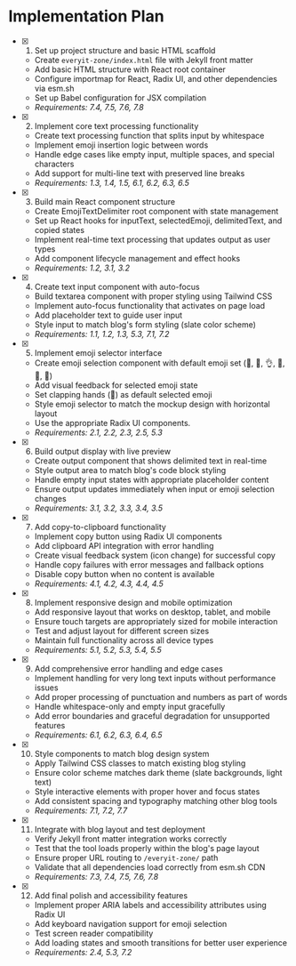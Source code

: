 # Implementation Plan

- [x] 1. Set up project structure and basic HTML scaffold

  - Create `everyit-zone/index.html` file with Jekyll front matter
  - Add basic HTML structure with React root container
  - Configure importmap for React, Radix UI, and other dependencies via esm.sh
  - Set up Babel configuration for JSX compilation
  - _Requirements: 7.4, 7.5, 7.6, 7.8_

- [x] 2. Implement core text processing functionality

  - Create text processing function that splits input by whitespace
  - Implement emoji insertion logic between words
  - Handle edge cases like empty input, multiple spaces, and special characters
  - Add support for multi-line text with preserved line breaks
  - _Requirements: 1.3, 1.4, 1.5, 6.1, 6.2, 6.3, 6.5_

- [x] 3. Build main React component structure

  - Create EmojiTextDelimiter root component with state management
  - Set up React hooks for inputText, selectedEmoji, delimitedText, and copied states
  - Implement real-time text processing that updates output as user types
  - Add component lifecycle management and effect hooks
  - _Requirements: 1.2, 3.1, 3.2_

- [x] 4. Create text input component with auto-focus

  - Build textarea component with proper styling using Tailwind CSS
  - Implement auto-focus functionality that activates on page load
  - Add placeholder text to guide user input
  - Style input to match blog's form styling (slate color scheme)
  - _Requirements: 1.1, 1.2, 1.3, 5.3, 7.1, 7.2_

- [x] 5. Implement emoji selector interface

  - Create emoji selection component with default emoji set (👏, 🤌, 👌, 🤏, 🤝, 👋)
  - Add visual feedback for selected emoji state
  - Set clapping hands (👏) as default selected emoji
  - Style emoji selector to match the mockup design with horizontal layout
  - Use the appropriate Radix UI components.
  - _Requirements: 2.1, 2.2, 2.3, 2.5, 5.3_

- [x] 6. Build output display with live preview

  - Create output component that shows delimited text in real-time
  - Style output area to match blog's code block styling
  - Handle empty input states with appropriate placeholder content
  - Ensure output updates immediately when input or emoji selection changes
  - _Requirements: 3.1, 3.2, 3.3, 3.4, 3.5_

- [x] 7. Add copy-to-clipboard functionality

  - Implement copy button using Radix UI components
  - Add clipboard API integration with error handling
  - Create visual feedback system (icon change) for successful copy
  - Handle copy failures with error messages and fallback options
  - Disable copy button when no content is available
  - _Requirements: 4.1, 4.2, 4.3, 4.4, 4.5_

- [x] 8. Implement responsive design and mobile optimization

  - Add responsive layout that works on desktop, tablet, and mobile
  - Ensure touch targets are appropriately sized for mobile interaction
  - Test and adjust layout for different screen sizes
  - Maintain full functionality across all device types
  - _Requirements: 5.1, 5.2, 5.3, 5.4, 5.5_

- [x] 9. Add comprehensive error handling and edge cases

  - Implement handling for very long text inputs without performance issues
  - Add proper processing of punctuation and numbers as part of words
  - Handle whitespace-only and empty input gracefully
  - Add error boundaries and graceful degradation for unsupported features
  - _Requirements: 6.1, 6.2, 6.3, 6.4, 6.5_

- [x] 10. Style components to match blog design system

  - Apply Tailwind CSS classes to match existing blog styling
  - Ensure color scheme matches dark theme (slate backgrounds, light text)
  - Style interactive elements with proper hover and focus states
  - Add consistent spacing and typography matching other blog tools
  - _Requirements: 7.1, 7.2, 7.7_

- [x] 11. Integrate with blog layout and test deployment

  - Verify Jekyll front matter integration works correctly
  - Test that the tool loads properly within the blog's page layout
  - Ensure proper URL routing to `/everyit-zone/` path
  - Validate that all dependencies load correctly from esm.sh CDN
  - _Requirements: 7.3, 7.4, 7.5, 7.6, 7.8_

- [x] 12. Add final polish and accessibility features
  - Implement proper ARIA labels and accessibility attributes using Radix UI
  - Add keyboard navigation support for emoji selection
  - Test screen reader compatibility
  - Add loading states and smooth transitions for better user experience
  - _Requirements: 2.4, 5.3, 7.2_
